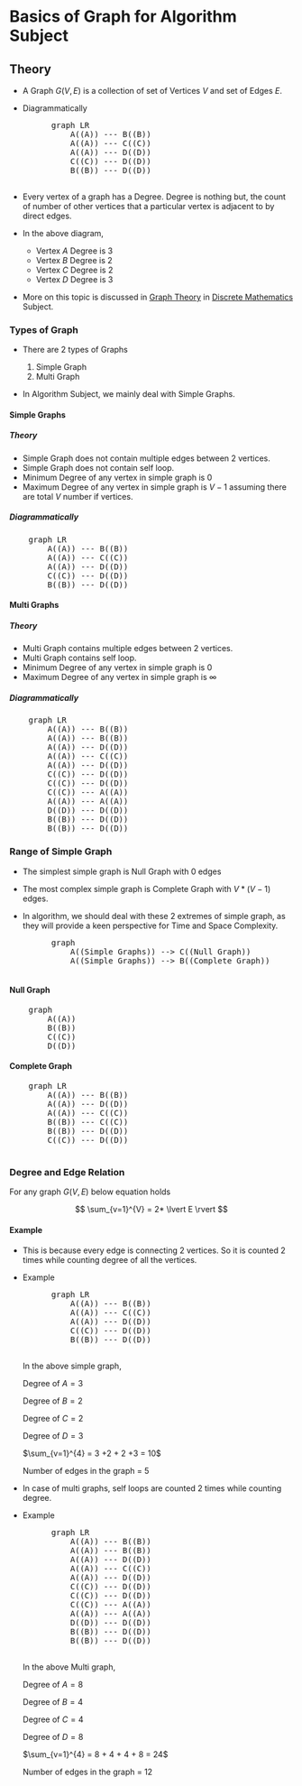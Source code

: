 # Basics of Graph for Algorithm Subject

## Theory
- A Graph $G(V,E)$ is a collection of set of Vertices $V$ and set of Edges $E$.
- Diagrammatically

    <pre class="mermaid">
        graph LR
            A((A)) --- B((B))
            A((A)) --- C((C))
            A((A)) --- D((D))
            C((C)) --- D((D))
            B((B)) --- D((D))
    </pre>
- Every vertex of a graph has a Degree. Degree is nothing but, the count of number of other vertices that a particular vertex is adjacent to by direct edges.
- In the above diagram, 
    - Vertex $A$ Degree is $3$
    - Vertex $B$ Degree is $2$
    - Vertex $C$ Degree is $2$
    - Vertex $D$ Degree is $3$
- More on this topic is discussed in [Graph Theory]() in [Discrete Mathematics]() Subject.

### Types of Graph
- There are 2 types of Graphs
    1. Simple Graph
    2. Multi Graph

- In Algorithm Subject, we mainly deal with Simple Graphs.

#### Simple Graphs

##### Theory
- Simple Graph does not contain multiple edges between 2 vertices.
- Simple Graph does not contain self loop.
- Minimum Degree of any vertex in simple graph is $0$
- Maximum Degree of any vertex in simple graph is $V-1$ assuming there are total $V$ number if vertices.

##### Diagrammatically

<pre class="mermaid">
    graph LR
        A((A)) --- B((B))
        A((A)) --- C((C))
        A((A)) --- D((D))
        C((C)) --- D((D))
        B((B)) --- D((D))
</pre>


#### Multi Graphs

##### Theory
- Multi Graph contains multiple edges between 2 vertices.
- Multi Graph contains self loop.
- Minimum Degree of any vertex in simple graph is $0$
- Maximum Degree of any vertex in simple graph is $\infty$


##### Diagrammatically

<pre class="mermaid">
    graph LR
        A((A)) --- B((B))
        A((A)) --- B((B))
        A((A)) --- D((D))
        A((A)) --- C((C))
        A((A)) --- D((D))
        C((C)) --- D((D))
        C((C)) --- D((D))
        C((C)) --- A((A))
        A((A)) --- A((A))
        D((D)) --- D((D))
        B((B)) --- D((D))
        B((B)) --- D((D))
</pre>

### Range of Simple Graph
- The simplest simple graph is Null Graph with $0$ edges
- The most complex simple graph is Complete Graph with $V*(V-1)$ edges.
- In algorithm, we should deal with these 2 extremes of simple graph, as they will provide a keen perspective for Time and Space Complexity.

    <pre class="mermaid">
        graph
            A((Simple Graphs)) --> C((Null Graph))
            A((Simple Graphs)) --> B((Complete Graph))
    </pre>

#### Null Graph

<pre class="mermaid">
    graph
        A((A))
        B((B))
        C((C))
        D((D))
</pre>

#### Complete Graph

<pre class="mermaid">
    graph LR
        A((A)) --- B((B))
        A((A)) --- D((D))
        A((A)) --- C((C))
        B((B)) --- C((C))
        B((B)) --- D((D))
        C((C)) --- D((D))
        
</pre>

### Degree and Edge Relation

For any graph $G(V,E)$ below equation holds

$$
\sum_{v=1}^{V} = 2* \lvert E \rvert
$$

#### Example

- This is because every edge is connecting $2$ vertices. So it is counted $2$ times while counting degree of all the vertices.

- Example
    <pre class="mermaid">
        graph LR
            A((A)) --- B((B))
            A((A)) --- C((C))
            A((A)) --- D((D))
            C((C)) --- D((D))
            B((B)) --- D((D))
    </pre>

    In the above simple graph, 

    Degree of $A = 3$

    Degree of $B = 2$

    Degree of $C = 2$

    Degree of $D = 3$

    $\sum_{v=1}^{4} = 3 +2 + 2 +3 = 10$

    Number of edges in the graph = $5$


- In case of multi graphs, self loops are counted 2 times while counting degree.

- Example
    <pre class="mermaid">
        graph LR
            A((A)) --- B((B))
            A((A)) --- B((B))
            A((A)) --- D((D))
            A((A)) --- C((C))
            A((A)) --- D((D))
            C((C)) --- D((D))
            C((C)) --- D((D))
            C((C)) --- A((A))
            A((A)) --- A((A))
            D((D)) --- D((D))
            B((B)) --- D((D))
            B((B)) --- D((D))
    </pre>

    In the above Multi graph, 

    Degree of $A = 8$

    Degree of $B = 4$

    Degree of $C = 4$

    Degree of $D = 8$

    $\sum_{v=1}^{4} = 8 + 4 + 4 + 8 = 24$

    Number of edges in the graph = $12$